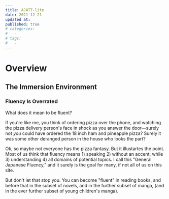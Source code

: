 ```yaml
---
title: AJATT-lite
date: 2021-12-21
updated at: 
published: true
# categories:
#   - 
# tags:
#   - 
---
```


# Overview




## The Immersion Environment


### Fluency Is Overrated

What does it mean to be fluent?

If you're like me, you think of ordering pizza over the phone, and watching the pizza delivery person's face in shock as you answer the door—surely not *you* could have ordered the 18 inch ham and pineapple pizza? Surely it was some other deranged person in the house who looks the part?

Ok, so maybe not everyone has the pizza fantasy. But it illustartes the point. Most of us think that fluency means 1) speaking 2) without an accent, while 3) understanding 4) all domains of potential topics. I call this "General Japanese Fluency," and it surely is the goal for many, if not all of us on this site. 

But don't let that stop you. You can become "fluent" in reading books, and before that in the subset of novels, and in the further subset of manga, (and in the ever further subset of young children's manga). 
